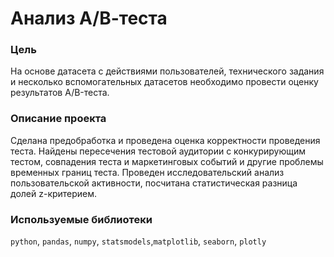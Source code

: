 # Анализ A/В-теста
### Цель 
На основе  датасета с действиями пользователей, технического задания и несколько вспомогательных датасетов необходимо провести оценку результатов A/B-теста.
### Описание проекта
Сделана предобработка и проведена оценка корректности проведения теста. Найдены пересечения тестовой аудитории с конкурирующим тестом, совпадения теста и маркетинговых событий и другие проблемы временных границ теста. Проведен исследовательский анализ пользовательской активности, посчитана статистическая разница долей z-критерием.
### Используемые библиотеки
 `python`, `pandas`, `numpy`, `statsmodels`,`matplotlib`, `seaborn`, `plotly`
